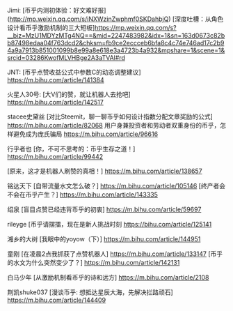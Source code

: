 

Jimi:
[币乎内测初体验：好文难好报] (http://mp.weixin.qq.com/s/iNXWzinZwphmf0SKDahbjQ)
[深度吐槽：从角色设计看币乎激励机制的三大短板]https://mp.weixin.qq.com/s?__biz=MzU1MDYzMTg4NQ==&mid=2247483982&idx=1&sn=163d0673c82bb87498edaa04f763dcd2&chksm=fb9ce2eccceb6bfa8c4c74e746ad17c2b94a9a7913b851001099b8e99a8e618e3a4723b4a932&mpshare=1&scene=1&srcid=03286KwofMLVHBge2A3aTVAl#rd

JNT:
[币乎点赞收益公式中参数C的动态调整建议]
https://m.bihu.com/article/141384

火星人30号:
[大V们的赞，就让机器人去抢吧]
https://m.bihu.com/article/142517

stacee史黛丝
[对比Steemit，聊一聊币乎如何设计指数分配文章奖励的公式]
https://m.bihu.com/article/82068
用户身兼投资者和劳动者双重身份的币乎，怎样避免成为庞氏骗局
https://m.bihu.com/article/96616

行乎者也
[你，不可不思考的：币乎生存之道！]
https://m.bihu.com/article/99442

[原来，这才是机器人刷赞的真相！]
https://m.bihu.com/article/138657

铭达天下
[自带流量水文怎么破？]
https://m.bihu.com/article/105146
[终产者会不会在币乎产生？]
https://m.bihu.com/article/143335

绍泉
[盲目点赞已经违背币乎的初衷]
https://m.bihu.com/article/59697

rileyge
[币乎请摆擂，现在是新人挑战时刻
https://bihu.com/article/125141

湘乡的大树
[我眼中的yoyow（下）]
https://m.bihu.com/article/144951

童刚
[在凌晨2点我抓获了点赞机器人]
https://m.bihu.com/article/133147
[币乎的水文为什么突然变少了？]
https://m.bihu.com/article/142131

白马少年
[从激励机制看币乎的诗和远方]
https://m.bihu.com/article/2108

荆凯shuke037
[漫谈币乎: 想抵达星辰大海，先解决拦路顽石]
https://m.bihu.com/article/144409
